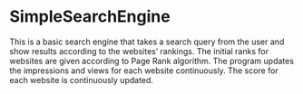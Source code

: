 # SimpleSearchEngine
This is a basic search engine that takes a search query from the user and show results according to the websites’ rankings. The initial ranks for websites are given according to Page Rank algorithm. The program updates the impressions and views for each website continuously. The score for each website is continuously updated.
